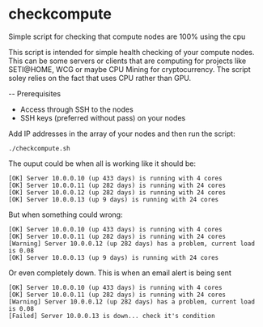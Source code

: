 # checkcompute
Simple script for checking that compute nodes are 100% using the cpu

This script is intended for simple health checking of your compute nodes. 
This can be some servers or clients that are computing for projects like 
SETI@HOME, WCG or maybe CPU Mining for cryptocurrency. The script soley relies
on the fact that uses CPU rather than GPU.

-- Prerequisites
- Access through SSH to the nodes
- SSH keys (preferred without pass) on your nodes

Add IP addresses in the array of your nodes and then run the script:

    ./checkcompute.sh


The ouput could be when all is working like it should be:
```
[OK] Server 10.0.0.10 (up 433 days) is running with 4 cores
[OK] Server 10.0.0.11 (up 282 days) is running with 24 cores
[OK] Server 10.0.0.12 (up 282 days) is running with 24 cores
[OK] Server 10.0.0.13 (up 9 days) is running with 24 cores
```
But when something could wrong:
```
[OK] Server 10.0.0.10 (up 433 days) is running with 4 cores
[OK] Server 10.0.0.11 (up 282 days) is running with 24 cores
[Warning] Server 10.0.0.12 (up 282 days) has a problem, current load is 0.08
[OK] Server 10.0.0.13 (up 9 days) is running with 24 cores
```
Or even completely down. This is when an email alert is being sent
```
[OK] Server 10.0.0.10 (up 433 days) is running with 4 cores
[OK] Server 10.0.0.11 (up 282 days) is running with 24 cores
[Warning] Server 10.0.0.12 (up 282 days) has a problem, current load is 0.08
[Failed] Server 10.0.0.13 is down... check it's condition
```
